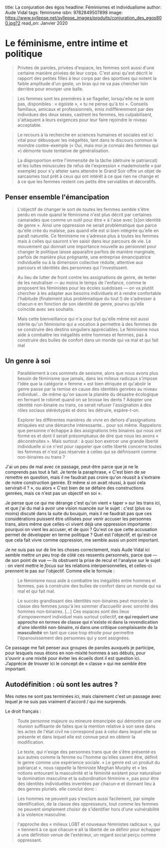 title: La conjuration des égos
headline: Féminismes et individualisme
author: Aude Vidal
tags: féminisme
isbn: 9782849507898
image: https://www.syllepse.net/syllepse_images/produits/conjuration_des_egos800.jpg?2
read_on: Janvier 2020

# Le féminisme, entre intime et politique

> Privées de paroles, privées d'espace, les femmes sont aussi d'une certaine manière privées de leur corps. C'est ainsi qu'est décrit le rapport des petites filles à leur corps par des sportives qui notent la faible amplitude d'un geste, un bras qui ne va pas chercher loin derrière pour envoyer une balle.

> Les femmes sont les premières à se flageller, lorsqu'elle ne le sont pas, disponibles : « égoïste », « tu ne pense qu'à toi ». Conseils familiaux, amicaux et professionnels, émis indifféremment par des individues des deux sexes, castrent les femmes, les culpabilisent, s'attaquent à leurs exigences pour leur faire rejoindre le niveau acceptable.

> Le recours à la recherche en sciences humaines et sociales est ici vital pour débusquer les inégalités, tant dans le discours commun le moindre contre-exemple (« Oui, mais moi je connais des femmes qui ») démonte toute tentative de généralisation.

> La disproportion entre l'immensité de la tâche (détruire le patriarcat) et les luttes minuscules (le refus de l'expression  « mademoiselle » par exemple) pour s'y atteler sans attendre le Grand Soir offre un objet de sarcasmes tout prêt à ceux qui ont intérêt à ce que rien ne change et à ce que les femmes restent ces petits être serviables et décoratifs.

## Penser ensemble l'émancipation

> L'objectif de changer le sort de toutes les femmes semble s'être perdu en route quand le féminisme n'est plus décrit par certaines camarades que comme un outil pour être « à l'aise avec [s]on identité de genre ». Ainsi une oppression ne serait problématique que parce qu'elle crée du malaise, pas quand elle est si bien intégrée qu'elle en paraît naturelle. Ce féminisme ne s'adresse plus à toutes les femmes mais à celles qui sauront s'en saisir dans leur parcours de vie. Le mouvement qui donnait une importance nouvelle au personnel pour changer le politique laisse apparaître parfois de manière marginale, parfois de manière plus prégnante, une entreprise émancipatrice individuelle ou à la dimension collective réduite, attentive aux parcours et identités des personnes qui l'investissent.

> Au lieu de lutter de front contre les assignations de genre, de tenter de les neutraliser — au moins le temps de l'enfance, comme le proposent les féministes pour les écoles suédoises — on va plutôt chercher à les adapter aux besoins individuels et à rendre confortable l'habitude (finalement plus problématique du tout !) de s'adresser à chacun⋅e en fonction de son identité de genre, pourvu qu'elle coïncide avec ses souhaits.

> Mais cette bienveillance qui n'a pour but qu'elle même est aussi stérile qu'un féminisme qui a vocation à permettre à des femmes de se construire des destins singuliers appréciables. Le féminisme nous aide à combattre les inégalités entre hommes et femmes, pas à construire des bulles de confort dans un monde qui va mal et qui fait mal

## Un genre à soi

> Parallèlement à ces sommets de sexisme, alors que nous avons plus besoin de féminisme que jamais, dans les milieux radicaux s'impose l'idée que la catégorie « femme » est bien étriquée et qu'abolir le genre passe par la remise en cause des identités genrées au niveau individuel… de même qu'on sauve la planète du désastre écologique en fermant le robinet quand on se brosse les dents ? Adopter une identité non-binaire ou trans, ce serait refuser l'assignation à des rôles sociaux stéréotypés et donc les détruire, espère-t-on.

> Explorer les différentes manières de vivre en dehors d'assignations étriquées est une démarche intéressante… pour soi même. Rappelons que personne n'échappe à des assignations très binaires qui nous ont formé⋅es et dont il serait présomptueux de dire que nous les avons « déconstruites ». Mais surtout : à quoi bon exercer une grande liberté individuelle si ce n'est pour rappeler que cette liberté concerne toutes les femmes et n'est pas réservée à celles qui se définissent comme non-binaires ou trans ?

J'ai un peu de mal avec ce passage, peut-être parce que je ne le comprends pas tout à fait. Je tente la paraphrase, « C'est bien de se remettre en question, mais il ne faudrait pas croire qu'on réussit à s'extraire de notre construction genrée. Et même si on avait réussi, à quoi cela servirait-il ? », ou alors « C'est bien de se défaire des constructions genrées, mais ce n'est pas un objectif en soi ».

Je pense que ce qui me dérange c'est qu'on vient « taper » sur les trans ici, et que j'ai du mal à avoir une vision nuancée sur le sujet : c'est (plus ou moins) discuté dans la suite du bouquin, mais il ne faudrait pas que ces considérations puissent être utilisées pour venir accuser les personnes trans, alors même que celles-ci vivent déjà une oppression importante : pourquoi on vient les accuser, et de quoi ? Qu'est ce que cette accusation permet de développer en terme politique ? Quel est l'objectif, et qu'est-ce que cela fait vivre comme oppression, me semble aussi un point important.

Je ne suis pas sur de lire les choses correctement, mais Aude Vidal ici semble mettre un peu trop de côté ces ressentis personnels, parce que — de son point de vue — ils obstruent la prise de recul et l'analyse sur le sujet : on vient mettre le *focus* sur les relations interpersonnelles, et celles-ci prennent le pas sur l'objectif. Comme elle le formule :

> Le féminisme nous aide à combattre les inégalités entre hommes et femmes, pas à construire des bulles de confort dans un monde qui va mal et qui fait mal.

> Le succès grandissant des identités non-binaires peut morceler la classe des femmes jusqu'à les sommer d’accueillir avec sororité des hommes non-binaires. [...] Ces espaces sont des lieux d'*empowerment* individuel mais surtout collectif, **ce qui requiert une approche en termes de classe qui n'existe ni dans la revendication d'une identité non-binaire, ni dans une critique complaisante de la masculinité** en tant que case trop étroite pour permettre l'épanouissement des personnes qui y sont assignées.

Ce passage me fait penser aux groupes de paroles auxquels je participe, pour lesquels nous étions en non-mixité hommes à ses débuts, pour s'ouvrir a une mixité pour éviter les écueils dont il est question ici. J’apprécie de trouver ici le concept de « classe » qui me semble être important.

## Autodéfinition : où sont les autres ?

Mes notes ne sont pas terminées ici, mais clairement c'est un passage avec lequel je ne suis pas vraiment d'accord / qui me surprends.

Le droit français :

> Toute personne majeure ou mineure émancipée qui démontre par une réunion suffisante de faites que la mention relative à son sexe dans les actes de l'état civil ne correspond pas à celui dans lequel elle se présente et dans lequel elle est connue peut en obtenir la modification.

> Le texte, qui n'exige des personnes trans que de s'être présenté⋅es aux autres comme la femme ou l'homme qu'elles savent être, définit le genre comme une expérience sociale. « Le genre est un produit du patriarcat », nous rappelle la féministe Meghan Murphy et « les notions entourant la masculinité et la féminité existent pour naturaliser la domination masculine et la subordination féminine », pas pour être des identités individuelles inventées par chacun⋅e et donnant lieu à des genres pluriels. elle conclut donc :

> Les hommes ne peuvent pas s'exclure aussi facilement, par simple identification, de la classe des oppresseurs, tout comme les femmes ne peuvent simplement choisir de s'identifier hors d'une vulnérabilité à la violence masculine.

> l'approche des « milieux LGBT et nouveaux féministes radicaux », qui « tiennent à ce que chacun⋅e ait la liberté de se définir pour échapper à une définition venue de l'extérieur, un regard social perçu comme oppressant.
